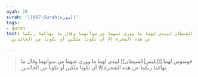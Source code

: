 ```yaml
---
ayah: 20
surah: '[[007-Surah|سورة]]'
tags:
- quran
text: فوسوس لهما الشيطان ليبدي لهما ما ووري عنهما من سوآتهما وقال ما نهاكما ربكما
  عن هذه الشجرة إلا أن تكونا ملكين أو تكونا من الخالدين

---
```

> فوسوس لهما [[إبليس|الشيطان]] ليبدي لهما ما ووري عنهما من سوآتهما وقال ما نهاكما ربكما عن هذه الشجرة إلا أن تكونا ملكين أو تكونا من الخالدين
